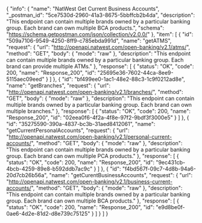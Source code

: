 {
  "info": {
    "name": "NatWest Get Current Business Accounts",
    "_postman_id": "5ce7530d-2960-41a3-8675-5bbffcb2b4da",
    "description": "This endpoint can contain multiple brands owned by a particular banking group. Each brand can own multiple BCA products.",
    "schema": "https://schema.getpostman.com/json/collection/v2.0.0/"
  },
  "item": [
    {
      "id": "509a7106-9549-4250-8ff9-c785ebda991d",
      "name": "getATMS",
      "request": {
        "url": "http://openapi.natwest.com/open-banking/v2.1/atms/",
        "method": "GET",
        "body": {
          "mode": "raw"
        },
        "description": "This endpoint can contain multiple brands owned by a particular banking group. Each brand can provide multiple ATMs."
      },
      "response": [
        {
          "status": "OK",
          "code": 200,
          "name": "Response_200",
          "id": "25695e36-7602-44ca-8ee9-5115aec09eed"
        }
      ]
    },
    {
      "id": "bf499ee0-1ac1-48e2-88c3-1c9f0212ad8e",
      "name": "getBranches",
      "request": {
        "url": "http://openapi.natwest.com/open-banking/v2.1/branches/",
        "method": "GET",
        "body": {
          "mode": "raw"
        },
        "description": "This endpoint can contain multiple brands owned by a particular banking group. Each brand can own multiple branches."
      },
      "response": [
        {
          "status": "OK",
          "code": 200,
          "name": "Response_200",
          "id": "02eea0f6-4f2a-4f8e-97f2-9bdf3f3000e5"
        }
      ]
    },
    {
      "id": "35275590-390a-4837-bc3b-31aed8412061",
      "name": "getCurrentPersonalAccounts",
      "request": {
        "url": "http://openapi.natwest.com/open-banking/v2.1/personal-current-accounts/",
        "method": "GET",
        "body": {
          "mode": "raw"
        },
        "description": "This endpoint can contain multiple brands owned by a particular banking group. Each brand can own multiple PCA products."
      },
      "response": [
        {
          "status": "OK",
          "code": 200,
          "name": "Response_200",
          "id": "9ec431cb-4bcb-4259-89e8-b592ddb7ac9c"
        }
      ]
    },
    {
      "id": "f4bd567f-09c7-4d8b-94a6-20d7cb26b56a",
      "name": "getCurentBusinessAccounts",
      "request": {
        "url": "http://openapi.natwest.com/open-banking/v2.1/business-current-accounts/",
        "method": "GET",
        "body": {
          "mode": "raw"
        },
        "description": "This endpoint can contain multiple brands owned by a particular banking group. Each brand can own multiple BCA products."
      },
      "response": [
        {
          "status": "OK",
          "code": 200,
          "name": "Response_200",
          "id": "e9d8be0f-0ae6-4d2e-81d2-d8e739c75125"
        }
      ]
    }
  ]
}